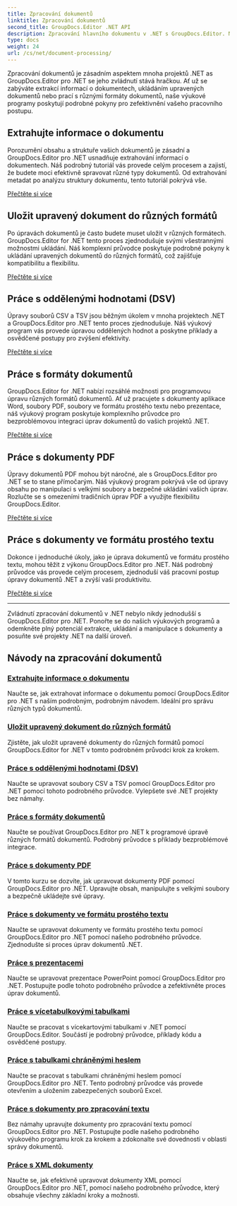 ```yaml
---
title: Zpracování dokumentů
linktitle: Zpracování dokumentů
second_title: GroupDocs.Editor .NET API
description: Zpracování hlavního dokumentu v .NET s GroupDocs.Editor. Naučte se bez námahy extrahovat informace, ukládat do různých formátů a pracovat s různými typy dokumentů.
type: docs
weight: 24
url: /cs/net/document-processing/
---
```


Zpracování dokumentů je zásadním aspektem mnoha projektů .NET as GroupDocs.Editor pro .NET se jeho zvládnutí stává hračkou. Ať už se zabýváte extrakcí informací o dokumentech, ukládáním upravených dokumentů nebo prací s různými formáty dokumentů, naše výukové programy poskytují podrobné pokyny pro zefektivnění vašeho pracovního postupu.

## Extrahujte informace o dokumentu

Porozumění obsahu a struktuře vašich dokumentů je zásadní a GroupDocs.Editor pro .NET usnadňuje extrahování informací o dokumentech. Náš podrobný tutoriál vás provede celým procesem a zajistí, že budete moci efektivně spravovat různé typy dokumentů. Od extrahování metadat po analýzu struktury dokumentu, tento tutoriál pokrývá vše.

[Přečtěte si více](./extract-document-info/)

## Uložit upravený dokument do různých formátů

Po úpravách dokumentů je často budete muset uložit v různých formátech. GroupDocs.Editor for .NET tento proces zjednodušuje svými všestrannými možnostmi ukládání. Náš komplexní průvodce poskytuje podrobné pokyny k ukládání upravených dokumentů do různých formátů, což zajišťuje kompatibilitu a flexibilitu.

[Přečtěte si více](./save-edited-document-various-formats/)

## Práce s oddělenými hodnotami (DSV)

Úpravy souborů CSV a TSV jsou běžným úkolem v mnoha projektech .NET a GroupDocs.Editor pro .NET tento proces zjednodušuje. Náš výukový program vás provede úpravou oddělených hodnot a poskytne příklady a osvědčené postupy pro zvýšení efektivity.

[Přečtěte si více](./work-dsv/)

## Práce s formáty dokumentů

GroupDocs.Editor for .NET nabízí rozsáhlé možnosti pro programovou úpravu různých formátů dokumentů. Ať už pracujete s dokumenty aplikace Word, soubory PDF, soubory ve formátu prostého textu nebo prezentace, náš výukový program poskytuje komplexního průvodce pro bezproblémovou integraci úprav dokumentů do vašich projektů .NET.

[Přečtěte si více](./work-document-formats/)

## Práce s dokumenty PDF

Úpravy dokumentů PDF mohou být náročné, ale s GroupDocs.Editor pro .NET se to stane přímočarým. Náš výukový program pokrývá vše od úpravy obsahu po manipulaci s velkými soubory a bezpečné ukládání vašich úprav. Rozlučte se s omezeními tradičních úprav PDF a využijte flexibilitu GroupDocs.Editor.

[Přečtěte si více](./work-pdf-documents/)

## Práce s dokumenty ve formátu prostého textu

Dokonce i jednoduché úkoly, jako je úprava dokumentů ve formátu prostého textu, mohou těžit z výkonu GroupDocs.Editor pro .NET. Náš podrobný průvodce vás provede celým procesem, zjednoduší váš pracovní postup úpravy dokumentů .NET a zvýší vaši produktivitu.

[Přečtěte si více](./work-plain-text-documents/)

---

Zvládnutí zpracování dokumentů v .NET nebylo nikdy jednodušší s GroupDocs.Editor pro .NET. Ponořte se do našich výukových programů a odemkněte plný potenciál extrakce, ukládání a manipulace s dokumenty a posuňte své projekty .NET na další úroveň.
## Návody na zpracování dokumentů
### [Extrahujte informace o dokumentu](./extract-document-info/)
Naučte se, jak extrahovat informace o dokumentu pomocí GroupDocs.Editor pro .NET s naším podrobným, podrobným návodem. Ideální pro správu různých typů dokumentů.
### [Uložit upravený dokument do různých formátů](./save-edited-document-various-formats/)
Zjistěte, jak uložit upravené dokumenty do různých formátů pomocí GroupDocs.Editor for .NET v tomto podrobném průvodci krok za krokem.
### [Práce s oddělenými hodnotami (DSV)](./work-dsv/)
Naučte se upravovat soubory CSV a TSV pomocí GroupDocs.Editor pro .NET pomocí tohoto podrobného průvodce. Vylepšete své .NET projekty bez námahy.
### [Práce s formáty dokumentů](./work-document-formats/)
Naučte se používat GroupDocs.Editor pro .NET k programové úpravě různých formátů dokumentů. Podrobný průvodce s příklady bezproblémové integrace.
### [Práce s dokumenty PDF](./work-pdf-documents/)
V tomto kurzu se dozvíte, jak upravovat dokumenty PDF pomocí GroupDocs.Editor pro .NET. Upravujte obsah, manipulujte s velkými soubory a bezpečně ukládejte své úpravy.
### [Práce s dokumenty ve formátu prostého textu](./work-plain-text-documents/)
Naučte se upravovat dokumenty ve formátu prostého textu pomocí GroupDocs.Editor pro .NET pomocí našeho podrobného průvodce. Zjednodušte si proces úprav dokumentů .NET.
### [Práce s prezentacemi](./work-presentations/)
Naučte se upravovat prezentace PowerPoint pomocí GroupDocs.Editor pro .NET. Postupujte podle tohoto podrobného průvodce a zefektivněte proces úprav dokumentů.
### [Práce s vícetabulkovými tabulkami](./work-multi-tab-spreadsheets/)
Naučte se pracovat s vícekartovými tabulkami v .NET pomocí GroupDocs.Editor. Součástí je podrobný průvodce, příklady kódu a osvědčené postupy.
### [Práce s tabulkami chráněnými heslem](./work-password-protected-spreadsheets/)
Naučte se pracovat s tabulkami chráněnými heslem pomocí GroupDocs.Editor pro .NET. Tento podrobný průvodce vás provede otevřením a uložením zabezpečených souborů Excel.
### [Práce s dokumenty pro zpracování textu](./work-word-processing-documents/)
Bez námahy upravujte dokumenty pro zpracování textu pomocí GroupDocs.Editor pro .NET. Postupujte podle našeho podrobného výukového programu krok za krokem a zdokonalte své dovednosti v oblasti správy dokumentů.
### [Práce s XML dokumenty](./work-xml-documents/)
Naučte se, jak efektivně upravovat dokumenty XML pomocí GroupDocs.Editor pro .NET, pomocí našeho podrobného průvodce, který obsahuje všechny základní kroky a možnosti.